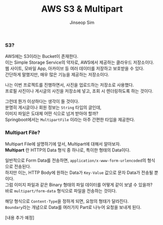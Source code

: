 ﻿---
layout: post
title: "AWS S3 & Multipart"
categories: ToyProject
tags: [devops]
author:
  - Jinseop Sim
toc: true
---
### S3?
AWS에는 S3이라는 Bucket이 존재한다.  
이는 Simple Storage Service의 약자로, AWS에서 제공하는 클라우드 저장소이다.  
웹 사이트, 모바일 App, 아카이브 등 여러 데이터를 저장하고 보호받을 수 있다.  
간단하게 말했지만, 매우 많은 기능을 제공하는 저장소이다.  

나는 이번 프로젝트를 진행하면서, 사진을 업로드하는 저장소로 사용했다.  
프로필 사진이나 게시글의 사진을 저장소에 넣고, 조회 시 렌더링하도록 하는 것이다.

그런데 뭔가 이상하다는 생각이 들 것이다.  
분명히 게시글이나 회원 정보는 ```String``` 타입의 글인데,  
이미지 파일은 도대체 어떤 식으로 넘겨 받아야 할까?  
Springboot에서는 ```MultipartFile``` 이라는 아주 간편한 타입을 제공한다.  

### Multipart File?
Multipart File에 설명하기에 앞서, Multipart에 대해서 알아보자.  
__Multipart__ 란 HTTP의 Data 형식 중 하나로, 특이한 형태의 Data이다.  

일반적으로 Form Data를 전송하면, ```application/x-www-form-urlencoded```의 형식으로 전송된다.  
하지만 이는, HTTP Body에 원하는 Data가 ```Key-Value``` 값으로 문자 Data가 전송될 뿐이다.  
그럼 이미지 파일과 같은 Binary 형태의 파일 데이터를 어떻게 같이 보낼 수 있을까?  
바로 ```multipart/form-data``` 형식으로 파일을 전송하는 것이다.  

해당 형식으로 ```Content-Type```을 정하게 되면, 요청의 형태가 달라진다.  
```Boundary```라는 개념으로 Data를 여러가지 Part로 나누어 요청을 보내게 된다.  

[내용 추가 예정]